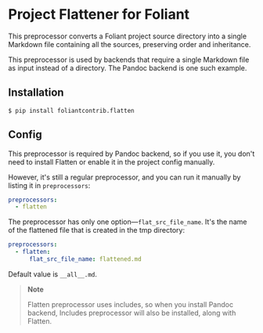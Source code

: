 # Project Flattener for Foliant

This preprocessor converts a Foliant project source directory into a single Markdown file containing all the sources, preserving order and inheritance.

This preprocessor is used by backends that require a single Markdown file as input instead of a directory. The Pandoc backend is one such example.


## Installation

```shell
$ pip install foliantcontrib.flatten
```


## Config

This preprocessor is required by Pandoc backend, so if you use it, you don't need to install Flatten or enable it in the project config manually.

However, it's still a regular preprocessor, and you can run it manually by listing it in `preprocessors`:


```yaml
preprocessors:
  - flatten
```

The preprocessor has only one option—`flat_src_file_name`. It's the name of the flattened file that is created in the tmp directory:

```yaml
preprocessors:
  - flatten:
      flat_src_file_name: flattened.md
```

Default value is `__all__.md`.

> **Note**
>
> Flatten preprocessor uses includes, so when you install Pandoc backend, Includes preprocessor will also be installed, along with Flatten.
